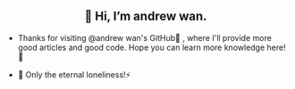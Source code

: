 <h2 align="center"> 👋 Hi, I’m andrew wan.</h2>

- Thanks for visiting @andrew wan's GitHub👀 , where I'll provide more good articles and good code. 
Hope you can learn more knowledge here!🌱

- 🌱 Only the eternal loneliness!⚡

<!---
AndrewWanCrypto/AndrewWanCrypto is a ✨ special ✨ repository because its `README.md` (this file) appears on your GitHub profile.
You can click the Preview link to take a look at your changes.
--->
